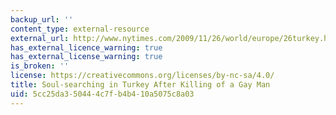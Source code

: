 ```yaml
---
backup_url: ''
content_type: external-resource
external_url: http://www.nytimes.com/2009/11/26/world/europe/26turkey.html?pagewanted=all
has_external_licence_warning: true
has_external_license_warning: true
is_broken: ''
license: https://creativecommons.org/licenses/by-nc-sa/4.0/
title: Soul-searching in Turkey After Killing of a Gay Man
uid: 5cc25da3-5044-4c7f-b4b4-10a5075c8a03
---
```

